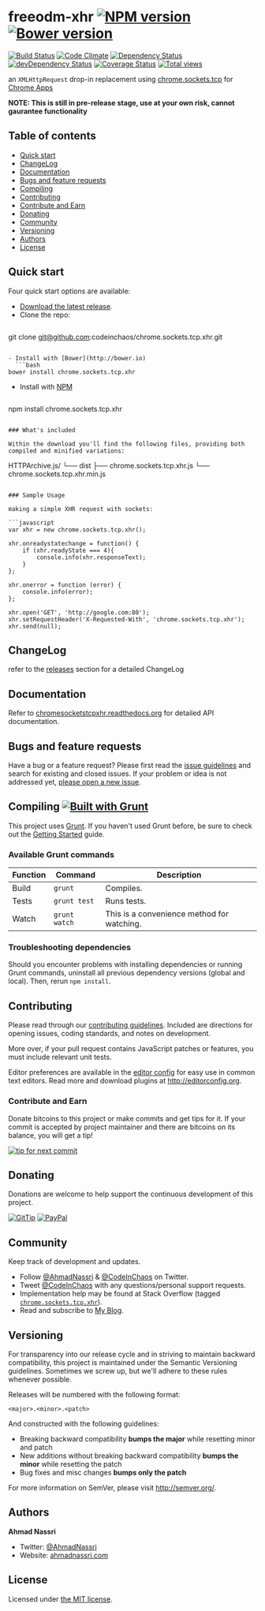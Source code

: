 # freeodm-xhr [![NPM version][npm-image]][npm-url] [![Bower version][bower-image]][bower-url]

[![Build Status][travis-image]][travis-url]
[![Code Climate][codeclimate-image]][codeclimate-url]
[![Dependency Status][daviddm-image]][daviddm-url]
[![devDependency Status][daviddm-dev-image]][daviddm-dev-url]
[![Coverage Status][coveralls-image]][coveralls-url]
[![Total views][sourcegraph-image]][sourcegraph-url]

an `XMLHttpRequest` drop-in replacement using [chrome.sockets.tcp](http://developer.chrome.com/apps/sockets_tcp) for [Chrome Apps](http://developer.chrome.com/apps/about_apps)

**NOTE: This is still in pre-release stage, use at your own risk, cannot gaurantee functionality**

## Table of contents

- [Quick start](#quick-start)
- [ChangeLog](#changelog)
- [Documentation](#documentation)
- [Bugs and feature requests](#bugs-and-feature-requests)
- [Compiling](#compiling-)
- [Contributing](#contributing)
- [Contribute and Earn](#contribute-and-earn)
- [Donating](#donating)
- [Community](#community)
- [Versioning](#versioning)
- [Authors](#authors)
- [License](#license)

## Quick start

Four quick start options are available:

- [Download the latest release](https://github.com/codeinchaos/chrome.sockets.tcp.xhr/releases).
- Clone the repo: 
  ```bash
git clone git@github.com:codeinchaos/chrome.sockets.tcp.xhr.git
```

- Install with [Bower](http://bower.io)
  ```bash
bower install chrome.sockets.tcp.xhr
```

- Install with [NPM](http://npmjs.org)
  ```bash
npm install chrome.sockets.tcp.xhr
```

### What's included

Within the download you'll find the following files, providing both compiled and minified variations:

```
HTTPArchive.js/
└── dist
    ├── chrome.sockets.tcp.xhr.js
    └── chrome.sockets.tcp.xhr.min.js
```

### Sample Usage

making a simple XHR request with sockets:

```javascript
var xhr = new chrome.sockets.tcp.xhr();

xhr.onreadystatechange = function() {
    if (xhr.readyState === 4){
        console.info(xhr.responseText);
    }
};

xhr.onerror = function (error) {
    console.info(error);
};

xhr.open('GET', 'http://google.com:80');
xhr.setRequestHeader('X-Requested-With', 'chrome.sockets.tcp.xhr');
xhr.send(null);
```

## ChangeLog
refer to the [releases](https://github.com/codeinchaos/chrome.sockets.tcp.xhr/releases) section for a detailed ChangeLog

## Documentation

Refer to [chromesocketstcpxhr.readthedocs.org](http://chromesocketstcpxhr.readthedocs.org/en/latest/) for detailed API documentation.

## Bugs and feature requests

Have a bug or a feature request? Please first read the [issue guidelines](CONTRIBUTING.md#using-the-issue-tracker) and search for existing and closed issues. If your problem or idea is not addressed yet, [please open a new issue](https://github.com/codeinchaos/chrome.sockets.tcp.xhr/issues/new).

## Compiling [![Built with Grunt](https://cdn.gruntjs.com/builtwith.png)](http://gruntjs.com/)

This project uses [Grunt](http://gruntjs.com/). If you haven't used Grunt before, be sure to check out the [Getting Started](http://gruntjs.com/getting-started) guide.

### Available Grunt commands

| Function  | Command       | Description                                   |
| --------- | ------------- | --------------------------------------------- |
| Build     | `grunt`       | Compiles.                                     |
| Tests     | `grunt test`  | Runs tests.                                   |
| Watch     | `grunt watch` | This is a convenience method for watching.    |

### Troubleshooting dependencies

Should you encounter problems with installing dependencies or running Grunt commands, uninstall all previous dependency versions (global and local). Then, rerun `npm install`.

## Contributing

Please read through our [contributing guidelines](CONTRIBUTING.md). Included are directions for opening issues, coding standards, and notes on development.

More over, if your pull request contains JavaScript patches or features, you must include relevant unit tests.

Editor preferences are available in the [editor config](.editorconfig) for easy use in common text editors. Read more and download plugins at <http://editorconfig.org>.

### Contribute and Earn

Donate bitcoins to this project or make commits and get tips for it. If your commit is accepted by project maintainer and there are bitcoins on its balance, you will get a tip!

[![tip for next commit][tip4commit-image]][tip4commit-url]

## Donating

Donations are welcome to help support the continuous development of this project.

[![GitTip][gittip-image]][gittip-url]
[![PayPal][paypal-image]][paypal-url]

## Community

Keep track of development and updates.

- Follow [@AhmadNassri](http://twitter.com/ahmadnassri) & [@CodeInChaos](http://twitter.com/codeinchaos) on Twitter.
- Tweet [@CodeInChaos](http://twitter.com/codeinchaos) with any questions/personal support requests.
- Implementation help may be found at Stack Overflow (tagged [`chrome.sockets.tcp.xhr`](http://stackoverflow.com/questions/tagged/chrome.sockets.tcp.xhr)).
- Read and subscribe to [My Blog](http://ahmadnassri.com).

## Versioning

For transparency into our release cycle and in striving to maintain backward compatibility, this project is maintained under the Semantic Versioning guidelines. Sometimes we screw up, but we'll adhere to these rules whenever possible.

Releases will be numbered with the following format:

`<major>.<minor>.<patch>`

And constructed with the following guidelines:

- Breaking backward compatibility **bumps the major** while resetting minor and patch
- New additions without breaking backward compatibility **bumps the minor** while resetting the patch
- Bug fixes and misc changes **bumps only the patch**

For more information on SemVer, please visit <http://semver.org/>.

## Authors

**Ahmad Nassri**

- Twitter: [@AhmadNassri](http://twitter.com/ahmadnassri)
- Website: [ahmadnassri.com](http://ahmadnassri.com)

## License

Licensed under [the MIT license](LICENSE).

[bower-url]: http://badge.fury.io/bo/chrome.sockets.tcp.xhr
[bower-image]: https://badge.fury.io/bo/chrome.sockets.tcp.xhr.png
[npm-url]: http://badge.fury.io/js/chrome.sockets.tcp.xhr
[npm-image]: https://badge.fury.io/js/chrome.sockets.tcp.xhr.png
[travis-url]: https://travis-ci.org/codeinchaos/chrome.sockets.tcp.xhr
[travis-image]: https://travis-ci.org/codeinchaos/chrome.sockets.tcp.xhr.png?branch=master
[codeclimate-url]: https://codeclimate.com/github/codeinchaos/chrome.sockets.tcp.xhr
[codeclimate-image]: https://codeclimate.com/github/codeinchaos/chrome.sockets.tcp.xhr.png
[daviddm-url]: https://david-dm.org/codeinchaos/chrome.sockets.tcp.xhr
[daviddm-image]: https://david-dm.org/codeinchaos/chrome.sockets.tcp.xhr.png
[daviddm-dev-url]: https://david-dm.org/codeinchaos/chrome.sockets.tcp.xhr#info=devDependencies
[daviddm-dev-image]: https://david-dm.org/codeinchaos/chrome.sockets.tcp.xhr/dev-status.png
[coveralls-url]: https://coveralls.io/r/codeinchaos/chrome.sockets.tcp.xhr
[coveralls-image]: https://coveralls.io/repos/codeinchaos/chrome.sockets.tcp.xhr/badge.png
[sourcegraph-url]: https://sourcegraph.com/github.com/codeinchaos/chrome.sockets.tcp.xhr
[sourcegraph-image]: https://sourcegraph.com/api/repos/github.com/codeinchaos/chrome.sockets.tcp.xhr/counters/views.png
[gittip-url]: https://www.gittip.com/ahmadnassri/
[gittip-image]: http://img.shields.io/gittip/ahmadnassri.svg
[paypal-url]: https://www.paypal.com/cgi-bin/webscr?cmd=_s-xclick&hosted_button_id=UJ2B2BTK9VLRS&on0=project&os0=chrome.sockets.tcp.xhr
[paypal-image]: http://img.shields.io/badge/PayPal-Donate-green.svg
[tip4commit-url]: http://tip4commit.com/projects/639
[tip4commit-image]: http://tip4commit.com/projects/639.svg
